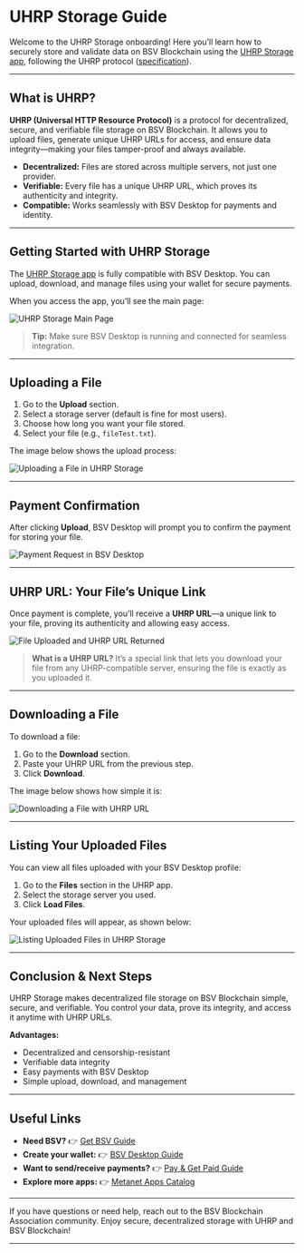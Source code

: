 # UHRP Storage Guide

Welcome to the UHRP Storage onboarding!
Here you’ll learn how to securely store and validate data on BSV Blockchain using the [UHRP Storage app](https://uhrp-ui.bapp.dev/), following the UHRP protocol ([specification](https://bsv.brc.dev/overlays/0026)).

---

## What is UHRP?

**UHRP (Universal HTTP Resource Protocol)** is a protocol for decentralized, secure, and verifiable file storage on BSV Blockchain.
It allows you to upload files, generate unique UHRP URLs for access, and ensure data integrity—making your files tamper-proof and always available.

- **Decentralized:** Files are stored across multiple servers, not just one provider.
- **Verifiable:** Every file has a unique UHRP URL, which proves its authenticity and integrity.
- **Compatible:** Works seamlessly with BSV Desktop for payments and identity.

---

## Getting Started with UHRP Storage

The [UHRP Storage app](https://uhrp-ui.bapp.dev/) is fully compatible with BSV Desktop.
You can upload, download, and manage files using your wallet for secure payments.

When you access the app, you’ll see the main page:

![UHRP Storage Main Page](../../../assets/onboardings/bsv-apps/uhrp-app/uhrp-mainpage.png)

> **Tip:** Make sure BSV Desktop is running and connected for seamless integration.

---

## Uploading a File

1. Go to the **Upload** section.
2. Select a storage server (default is fine for most users).
3. Choose how long you want your file stored.
4. Select your file (e.g., `fileTest.txt`).

The image below shows the upload process:

![Uploading a File in UHRP Storage](../../../assets/onboardings/bsv-apps/uhrp-app/uhrp-upload-file.png)

---

## Payment Confirmation

After clicking **Upload**, BSV Desktop will prompt you to confirm the payment for storing your file.

![Payment Request in BSV Desktop](../../../assets/onboardings/bsv-apps/uhrp-app/uhrp-payment.png)

---

## UHRP URL: Your File’s Unique Link

Once payment is complete, you’ll receive a **UHRP URL**—a unique link to your file, proving its authenticity and allowing easy access.

![File Uploaded and UHRP URL Returned](../../../assets/onboardings/bsv-apps/uhrp-app/uhrp-file-uploaded.png)

> **What is a UHRP URL?**
> It’s a special link that lets you download your file from any UHRP-compatible server, ensuring the file is exactly as you uploaded it.

---

## Downloading a File

To download a file:

1. Go to the **Download** section.
2. Paste your UHRP URL from the previous step.
3. Click **Download**.

The image below shows how simple it is:

![Downloading a File with UHRP URL](../../../assets/onboardings/bsv-apps/uhrp-app/uhrp-download.png)

---

## Listing Your Uploaded Files

You can view all files uploaded with your BSV Desktop profile:

1. Go to the **Files** section in the UHRP app.
2. Select the storage server you used.
3. Click **Load Files**.

Your uploaded files will appear, as shown below:

![Listing Uploaded Files in UHRP Storage](../../../assets/onboardings/bsv-apps/uhrp-app/uhrp-files.png)

---

## Conclusion & Next Steps

UHRP Storage makes decentralized file storage on BSV Blockchain simple, secure, and verifiable.
You control your data, prove its integrity, and access it anytime with UHRP URLs.

**Advantages:**
- Decentralized and censorship-resistant
- Verifiable data integrity
- Easy payments with BSV Desktop
- Simple upload, download, and management

---

## Useful Links

- **Need BSV?** 👉 [Get BSV Guide](../get-bsv/README.md)
- **Create your wallet:** 👉 [BSV Desktop Guide](../metanet-desktop-mainnet.md)
- **Want to send/receive payments?** 👉 [Pay & Get Paid Guide](../pay-and-paid.md)
- **Explore more apps:** 👉 [Metanet Apps Catalog](https://metanetapps.com/)

---

If you have questions or need help, reach out to the BSV Blockchain Association community.
Enjoy secure, decentralized storage with UHRP and BSV Blockchain!

---
